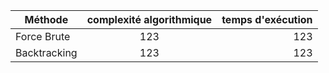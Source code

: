 | Méthode      | complexité algorithmique | temps d'exécution |
|---    |:-:    |--:    |
|  Force Brute     |    123   |    123   |       
|  Backtracking     |   123    |    123   |       
       